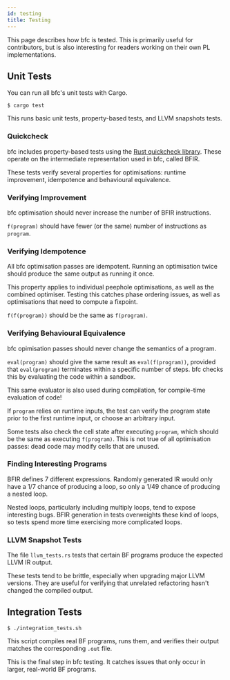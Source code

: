 ```yaml
---
id: testing
title: Testing
---
```


This page describes how bfc is tested. This is primarily useful for
contributors, but is also interesting for readers working on their own
PL implementations.

## Unit Tests

You can run all bfc's unit tests with Cargo.

```
$ cargo test
```

This runs basic unit tests, property-based tests, and LLVM snapshots
tests.

### Quickcheck

bfc includes property-based tests using the [Rust quickcheck
library](https://github.com/BurntSushi/quickcheck). These operate on
the intermediate representation used in bfc, called BFIR.

These tests verify several properties for optimisations: runtime
improvement, idempotence and behavioural equivalence.

### Verifying Improvement

bfc optimisation should never increase the number of BFIR
instructions.

`f(program)` should have fewer (or the same) number of instructions as
`program`.

### Verifying Idempotence

All bfc optimisation passes are idempotent. Running an
optimisation twice should produce the same output as running it
once. 

This property applies to individual peephole optimisations, as well as
the combined optimiser. Testing this catches phase ordering issues, as
well as optimisations that need to compute a fixpoint.

`f(f(program))` should be the same as `f(program)`.

### Verifying Behavioural Equivalence

bfc opimisation passes should never change the semantics of a program.

`eval(program)` should give the same result as `eval(f(program))`,
provided that `eval(program)` terminates within a specific number of
steps. bfc checks this by evaluating the code within a sandbox.

This same evaluator is also used during compilation, for compile-time
evaluation of code!

If `program` relies on runtime inputs, the test can verify the program
state prior to the first runtime input, or choose an arbitrary input.

Some tests also check the cell state after executing `program`, which
should be the same as executing `f(program)`. This is not true of all
optimisation passes: dead code may modify cells that are unused.

### Finding Interesting Programs

BFIR defines 7 different expressions. Randomly generated IR would only
have a 1/7 chance of producing a loop, so only a 1/49 chance of
producing a nested loop.

Nested loops, particularly including multiply loops, tend to expose
interesting bugs. BFIR generation in tests overweights these kind of
loops, so tests spend more time exercising more complicated loops.

### LLVM Snapshot Tests

The file `llvm_tests.rs` tests that certain BF programs produce the
expected LLVM IR output.

These tests tend to be brittle, especially when upgrading major LLVM
versions. They are useful for verifying that unrelated refactoring
hasn't changed the compiled output.

## Integration Tests

```
$ ./integration_tests.sh
```

This script compiles real BF programs, runs them, and verifies their
output matches the corresponding `.out` file.

This is the final step in bfc testing. It catches issues that only
occur in larger, real-world BF programs.
